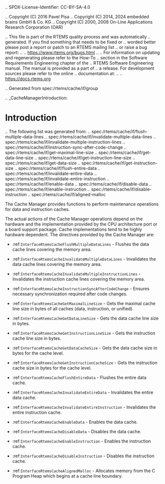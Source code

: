 .. SPDX-License-Identifier: CC-BY-SA-4.0

.. Copyright (C) 2016 Pavel Pisa
.. Copyright (C) 2014, 2024 embedded brains GmbH & Co. KG
.. Copyright (C) 2000, 2008 On-Line Applications Research Corporation (OAR)

.. This file is part of the RTEMS quality process and was automatically
.. generated.  If you find something that needs to be fixed or
.. worded better please post a report or patch to an RTEMS mailing list
.. or raise a bug report:
..
.. https://www.rtems.org/bugs.html
..
.. For information on updating and regenerating please refer to the How-To
.. section in the Software Requirements Engineering chapter of the
.. RTEMS Software Engineering manual.  The manual is provided as a part of
.. a release.  For development sources please refer to the online
.. documentation at:
..
.. https://docs.rtems.org

.. Generated from spec:/rtems/cache/if/group

.. _CacheManagerIntroduction:

Introduction
============

.. The following list was generated from:
.. spec:/rtems/cache/if/flush-multiple-data-lines
.. spec:/rtems/cache/if/invalidate-multiple-data-lines
.. spec:/rtems/cache/if/invalidate-multiple-instruction-lines
.. spec:/rtems/cache/if/instruction-sync-after-code-change
.. spec:/rtems/cache/if/get-maximal-line-size
.. spec:/rtems/cache/if/get-data-line-size
.. spec:/rtems/cache/if/get-instruction-line-size
.. spec:/rtems/cache/if/get-data-size
.. spec:/rtems/cache/if/get-instruction-size
.. spec:/rtems/cache/if/flush-entire-data
.. spec:/rtems/cache/if/invalidate-entire-data
.. spec:/rtems/cache/if/invalidate-entire-instruction
.. spec:/rtems/cache/if/enable-data
.. spec:/rtems/cache/if/disable-data
.. spec:/rtems/cache/if/enable-instruction
.. spec:/rtems/cache/if/disable-instruction
.. spec:/rtems/cache/if/aligned-malloc

The Cache Manager provides functions to perform maintenance operations for data
and instruction caches.

The actual actions of the Cache Manager operations depend on the hardware and
the implementation provided by the CPU architecture port or a board support
package.  Cache implementations tend to be highly hardware dependent. The
directives provided by the Cache Manager are:

* :ref:`InterfaceRtemsCacheFlushMultipleDataLines` - Flushes the data cache
  lines covering the memory area.

* :ref:`InterfaceRtemsCacheInvalidateMultipleDataLines` - Invalidates the data
  cache lines covering the memory area.

* :ref:`InterfaceRtemsCacheInvalidateMultipleInstructionLines` - Invalidates
  the instruction cache lines covering the memory area.

* :ref:`InterfaceRtemsCacheInstructionSyncAfterCodeChange` - Ensures necessary
  synchronization required after code changes.

* :ref:`InterfaceRtemsCacheGetMaximalLineSize` - Gets the maximal cache line
  size in bytes of all caches (data, instruction, or unified).

* :ref:`InterfaceRtemsCacheGetDataLineSize` - Gets the data cache line size in
  bytes.

* :ref:`InterfaceRtemsCacheGetInstructionLineSize` - Gets the instruction cache
  line size in bytes.

* :ref:`InterfaceRtemsCacheGetDataCacheSize` - Gets the data cache size in
  bytes for the cache level.

* :ref:`InterfaceRtemsCacheGetInstructionCacheSize` - Gets the instruction
  cache size in bytes for the cache level.

* :ref:`InterfaceRtemsCacheFlushEntireData` - Flushes the entire data cache.

* :ref:`InterfaceRtemsCacheInvalidateEntireData` - Invalidates the entire data
  cache.

* :ref:`InterfaceRtemsCacheInvalidateEntireInstruction` - Invalidates the
  entire instruction cache.

* :ref:`InterfaceRtemsCacheEnableData` - Enables the data cache.

* :ref:`InterfaceRtemsCacheDisableData` - Disables the data cache.

* :ref:`InterfaceRtemsCacheEnableInstruction` - Enables the instruction cache.

* :ref:`InterfaceRtemsCacheDisableInstruction` - Disables the instruction
  cache.

* :ref:`InterfaceRtemsCacheAlignedMalloc` - Allocates memory from the C Program
  Heap which begins at a cache line boundary.
